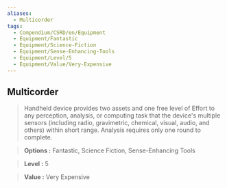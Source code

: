 ```yaml
---
aliases:
  - Multicorder
tags:
  - Compendium/CSRD/en/Equipment
  - Equipment/Fantastic
  - Equipment/Science-Fiction
  - Equipment/Sense-Enhancing-Tools
  - Equipment/Level/5
  - Equipment/Value/Very-Expensive
---
```

  
    
## Multicorder    
    
>Handheld device provides two assets and one free level of Effort to any perception, analysis, or computing task that the device's multiple sensors (including radio, gravimetric, chemical, visual, audio, and others) within short range. Analysis requires only one round to complete.    
> **Options :** Fantastic, Science Fiction, Sense-Enhancing Tools    
> **Level :** 5    
> **Value :** Very Expensive